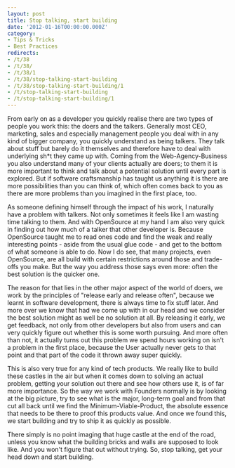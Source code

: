 ```yaml
---
layout: post
title: Stop talking, start building
date: '2012-01-16T00:00:00.000Z'
category:
- Tips & Tricks
- Best Practices
redirects:
- /t/38
- /t/38/
- /t/38/1
- /t/38/stop-talking-start-building
- /t/38/stop-talking-start-building/1
- /t/stop-talking-start-building
- /t/stop-talking-start-building/1
---
```




From early on as a developer you quickly realise there are two types of people you work this: the doers and the talkers. Generally most CEO, marketing, sales and especially management people you deal with in any kind of bigger company, you quickly understand as being talkers. They talk about stuff but barely do it themselves and therefore have to deal with underlying sh&#42;t they came up with. Coming from the Web-Agency-Business you also understand many of your clients actually are doers; to them it is more important to think and talk about a potential solution until every part is explored. But if software craftsmanship has taught us anything it is there are more possibilities than you can think of, which often comes back to you as there are more problems than you imagined in the first place, too.

As someone defining himself through the impact of his work, I naturally have a problem with talkers. Not only sometimes it feels like I am wasting time talking to them. And with OpenSource at my hand I am also very quick in finding out how much of a talker that other developer is. Because OpenSource taught me to read ones code and find the weak and really interesting points - aside from the usual glue code - and get to the bottom of what someone is able to do. Now I do see, that many projects, even OpenSource, are all build with certain restrictions around those and trade-offs you make. But the way you address those says even more: often the best solution is the quicker one. 

The reason for that lies in the other major aspect of the world of doers, we work by the principles of "release early and release often", because we learnt in software development, there is always time to fix stuff later. And more over we know that had we come up with in our head and we consider the best solution might as well be no solution at all. By releasing it early, we get feedback, not only from other developers but also from users and can very quickly figure out whether this is some worth pursuing. And more often than not, it actually turns out this problem we spend hours working on isn't a problem in the first place, because the User actually never gets to that point and that part of the code it thrown away super quickly.

This is also very true for any kind of tech products. We really like to build these castles in the air but when it comes down to solving an actual problem, getting your solution out there and see how others use it, is of far more importance. So the way we work with Founders normally is by looking at the big picture, try to see what is the major, long-term goal and from that cut all back until we find the Minimum-Viable-Product, the absolute essence that needs to be there to proof this products value. And once we found this, we start building and try to ship it as quickly as possible.

There simply is no point imaging that huge castle at the end of the road, unless you know what the building bricks and walls are supposed to look like. And you won't figure that out without trying. So, stop talking, get your head down and start building.
